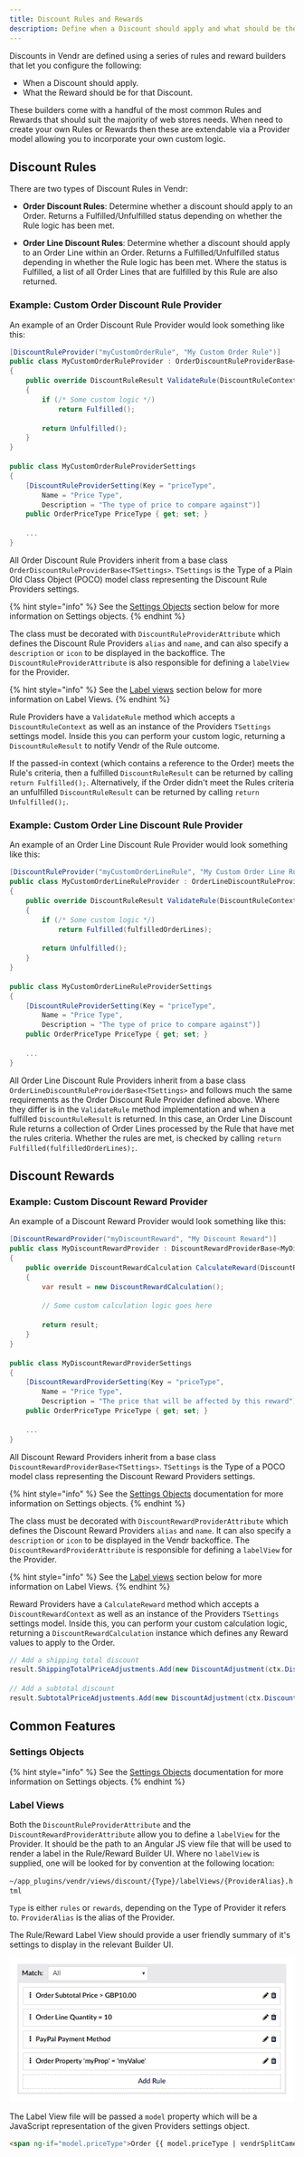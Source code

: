 ```yaml
---
title: Discount Rules and Rewards
description: Define when a Discount should apply and what should be the Reward in Vendr, the eCommerce solution for Umbraco.
---
```


Discounts in Vendr are defined using a series of rules and reward builders that let you configure the following:

* When a Discount should apply.
* What the Reward should be for that Discount.

These builders come with a handful of the most common Rules and Rewards that should suit the majority of web stores needs. When need to create your own Rules or Rewards then these are extendable via a Provider model allowing you to incorporate your own custom logic.

## Discount Rules

There are two types of Discount Rules in Vendr:

* **Order Discount Rules**: Determine whether a discount should apply to an Order. Returns a Fulfilled/Unfulfilled status depending on whether the Rule logic has been met.

* **Order Line Discount Rules**: Determine whether a discount should apply to an Order Line within an Order. Returns a Fulfilled/Unfulfilled status depending in whether the Rule logic has been met. Where the status is Fulfilled, a list of all Order Lines that are fulfilled by this Rule are also returned.

### Example: Custom Order Discount Rule Provider

An example of an Order Discount Rule Provider would look something like this:

```csharp
[DiscountRuleProvider("myCustomOrderRule", "My Custom Order Rule")]
public class MyCustomOrderRuleProvider : OrderDiscountRuleProviderBase<MyCustomOrderRuleProviderSettings>
{
    public override DiscountRuleResult ValidateRule(DiscountRuleContext ctx, MyCustomOrderRuleProviderSettings settings)
    {
        if (/* Some custom logic */)
            return Fulfilled();
        
        return Unfulfilled();
    }
}

public class MyCustomOrderRuleProviderSettings
{
    [DiscountRuleProviderSetting(Key = "priceType",
        Name = "Price Type",
        Description = "The type of price to compare against")]
    public OrderPriceType PriceType { get; set; }

    ...
}

```

All Order Discount Rule Providers inherit from a base class `OrderDiscountRuleProviderBase<TSettings>`. `TSettings` is the Type of a Plain Old Class Object (POCO) model class representing the Discount Rule Providers settings.

{% hint style="info" %}
See the [Settings Objects](#settings-objects) section below for more information on Settings objects.
{% endhint %}

The class must be decorated with `DiscountRuleProviderAttribute` which defines the Discount Rule Providers `alias` and `name`, and can also specify a `description` or `icon` to be displayed in the backoffice. The `DiscountRuleProviderAttribute` is also responsible for defining a `labelView` for the Provider.

{% hint style="info" %}
See the [Label views](#label-views) section below for more information on Label Views.
{% endhint %}

Rule Providers have a `ValidateRule` method which accepts a `DiscountRuleContext` as well as an instance of the Providers `TSettings` settings model. Inside this you can perform your custom logic, returning a `DiscountRuleResult` to notify Vendr of the Rule outcome.

If the passed-in context (which contains a reference to the Order) meets the Rule's criteria, then a fulfilled `DiscountRuleResult` can be returned by calling `return Fulfilled();`. Alternatively, if the Order didn't meet the Rules criteria an unfulfilled `DiscountRuleResult` can be returned by calling `return Unfulfilled();`.

### Example: Custom Order Line Discount Rule Provider

An example of an Order Line Discount Rule Provider would look something like this:

```csharp
[DiscountRuleProvider("myCustomOrderLineRule", "My Custom Order Line Rule")]
public class MyCustomOrderLineRuleProvider : OrderLineDiscountRuleProviderBase<MyCustomOrderLineRuleProviderSettings>
{
    public override DiscountRuleResult ValidateRule(DiscountRuleContext ctx, MyCustomOrderLineRuleProviderSettings settings)
    {
        if (/* Some custom logic */)
            return Fulfilled(fulfilledOrderLines);
        
        return Unfulfilled();
    }
}

public class MyCustomOrderLineRuleProviderSettings
{
    [DiscountRuleProviderSetting(Key = "priceType",
        Name = "Price Type",
        Description = "The type of price to compare against")]
    public OrderPriceType PriceType { get; set; }

    ...
}

```

All Order Line Discount Rule Providers inherit from a base class `OrderLineDiscountRuleProviderBase<TSettings>` and follows much the same requirements as the Order Discount Rule Provider defined above. Where they differ is in the `ValidateRule` method implementation and when a fulfilled `DiscountRuleResult` is returned. In this case, an Order Line Discount Rule returns a collection of Order Lines processed by the Rule that have met the rules criteria. Whether the rules are met, is checked by calling `return Fulfilled(fulfilledOrderLines);`.

## Discount Rewards

### Example: Custom Discount Reward Provider

An example of a Discount Reward Provider would look something like this:

```csharp
[DiscountRewardProvider("myDiscountReward", "My Discount Reward")]
public class MyDiscountRewardProvider : DiscountRewardProviderBase<MyDiscountRewardProviderSettings>
{
    public override DiscountRewardCalculation CalculateReward(DiscountRewardContext ctx, MyDiscountRewardProviderSettings settings)
    {
        var result = new DiscountRewardCalculation();

        // Some custom calculation logic goes here 

        return result;
    }
}

public class MyDiscountRewardProviderSettings
{
    [DiscountRewardProviderSetting(Key = "priceType",
        Name = "Price Type",
        Description = "The price that will be affected by this reward")]
    public OrderPriceType PriceType { get; set; }

    ...
}

```

All Discount Reward Providers inherit from a base class `DiscountRewardProviderBase<TSettings>`. `TSettings` is the Type of a POCO model class representing the Discount Reward Providers settings.

{% hint style="info" %}
See the [Settings Objects](../settings-objects/) documentation for more information on Settings objects.
{% endhint %}

The class must be decorated with `DiscountRewardProviderAttribute` which defines the Discount Reward Providers `alias` and `name`. It can also specify a `description` or `icon` to be displayed in the Vendr backoffice. The `DiscountRewardProviderAttribute` is responsible for defining a `labelView` for the Provider.

{% hint style="info" %}
See the [Label views](#label-views) section below for more information on Label Views.
{% endhint %}

Reward Providers have a `CalculateReward` method which accepts a `DiscountRewardContext` as well as an instance of the Providers `TSettings` settings model. Inside this, you can perform your custom calculation logic, returning a `DiscountRewardCalculation` instance which defines any Reward values to apply to the Order.

```csharp
// Add a shipping total discount
result.ShippingTotalPriceAdjustments.Add(new DiscountAdjustment(ctx.Discount, price));

// Add a subtotal discount
result.SubtotalPriceAdjustments.Add(new DiscountAdjustment(ctx.Discount, price));
```

## Common Features

### Settings Objects

{% hint style="info" %}
See the [Settings Objects](../settings-objects/) documentation for more information on Settings objects.
{% endhint %}

### Label Views

Both the `DiscountRuleProviderAttribute` and the `DiscountRewardProviderAttribute` allow you to define a `labelView` for the Provider. It should be the path to an Angular JS view file that will be used to render a label in the Rule/Reward Builder UI. Where no `labelView` is supplied, one will be looked for by convention at the following location:

`~/app_plugins/vendr/views/discount/{Type}/labelViews/{ProviderAlias}.html`

`Type` is either `rules` or `rewards`, depending on the Type of Provider it refers to. `ProviderAlias` is the alias of the Provider.

The Rule/Reward Label View should provide a user friendly summary of it's settings to display in the relevant Builder UI.

![Discount Rule Label Views](../media/discount_rule_builder_label_views.png)

The Label View file will be passed a `model` property which will be a JavaScript representation of the given Providers settings object.

```html
<span ng-if="model.priceType">Order {{ model.priceType | vendrSplitCamelCase }} Discount</span>

```

